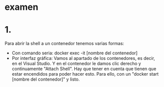 # examen

# 1.

Para abrir la shell a un contenedor tenemos varias formas: 
- Con comando seria: docker exec -it [nombre del contenedor]
- Por interfaz gráfica: Vamos al apartado de los contenedores, es decir, en el Visual Studio. Y en el contenedor le damos clic derecho y continuamente "Attach Shell". Hay que tener en cuenta que tienen que estar encendidos para poder hacer esto. Para ello, con un "docker start [nombre del contenedor]" y listo.